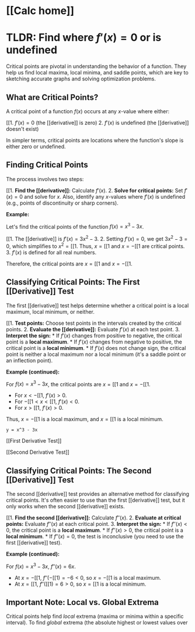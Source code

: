 # [[Calc home]]

# TLDR: Find where $f'(x) = 0$  or is undefined 

Critical points are pivotal in understanding the behavior of a function.  They help us find local maxima, local minima, and saddle points, which are key to sketching accurate graphs and solving optimization problems.

## What are Critical Points?

A critical point of a function $f(x)$ occurs at any $x$-value where either:

[[1.  $f'(x) = 0$ (the [[derivative]] is zero)
2.  $f'(x)$ is undefined (the [[derivative]] doesn't exist)

In simpler terms, critical points are locations where the function's slope is either zero or undefined.

## Finding Critical Points

The process involves two steps:

[[1. **Find the [[derivative]]:** Calculate $f'(x)$.
2. **Solve for critical points:**  Set $f'(x) = 0$ and solve for $x$.  Also, identify any $x$-values where $f'(x)$ is undefined (e.g., points of discontinuity or sharp corners).

**Example:**

Let's find the critical points of the function $f(x) = x^3 - 3x$.

[[1.  The [[derivative]] is $f'(x) = 3x^2 - 3$.
2.  Setting $f'(x) = 0$, we get $3x^2 - 3 = 0$, which simplifies to $x^2 = [[1$.  Thus, $x = [[1$ and $x = -[[1$ are critical points.
3. $f'(x)$ is defined for all real numbers.

Therefore, the critical points are $x = [[1$ and $x = -[[1$.


## Classifying Critical Points: The First [[Derivative]] Test

The first [[derivative]] test helps determine whether a critical point is a local maximum, local minimum, or neither.

[[1. **Test points:** Choose test points in the intervals created by the critical points.
2. **Evaluate the [[derivative]]:**  Evaluate $f'(x)$ at each test point.
3. **Interpret the sign:**
    * If $f'(x)$ changes from positive to negative, the critical point is a **local maximum**.
    * If $f'(x)$ changes from negative to positive, the critical point is a **local minimum**.
    * If $f'(x)$ does not change sign, the critical point is neither a local maximum nor a local minimum (it's a saddle point or an inflection point).

**Example (continued):**

For $f(x) = x^3 - 3x$, the critical points are $x = [[1$ and $x = -[[1$.

*   For $x < -[[1$, $f'(x) > 0$.
*   For $-[[1 < x < [[1$, $f'(x) < 0$.
*   For $x > [[1$, $f'(x) > 0$.

Thus, $x = -[[1$ is a local maximum, and $x = [[1$ is a local minimum.

```desmos-graph
y = x^3 - 3x
```

[[First Derivative Test]]

[[Second Derivative Test]]


## Classifying Critical Points: The Second [[Derivative]] Test

The second [[derivative]] test provides an alternative method for classifying critical points.  It's often easier to use than the first [[derivative]] test, but it only works when the second [[derivative]] exists.

[[1. **Find the second [[derivative]]:** Calculate $f''(x)$.
2. **Evaluate at critical points:** Evaluate $f''(x)$ at each critical point.
3. **Interpret the sign:**
    * If $f''(x) < 0$, the critical point is a **local maximum**.
    * If $f''(x) > 0$, the critical point is a **local minimum**.
    * If $f''(x) = 0$, the test is inconclusive (you need to use the first [[derivative]] test).


**Example (continued):**

For $f(x) = x^3 - 3x$, $f''(x) = 6x$.

*   At $x = -[[1$, $f''(-[[1) = -6 < 0$, so $x = -[[1$ is a local maximum.
*   At $x = [[1$, $f''([[1) = 6 > 0$, so $x = [[1$ is a local minimum.

##  Important Note: Local vs. Global Extrema

Critical points help find *local* extrema (maxima or minima within a specific interval). To find *global* extrema (the absolute highest or lowest values over